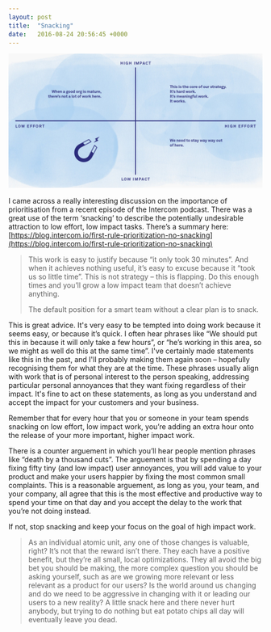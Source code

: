 ```yaml
---
layout: post
title:  "Snacking"
date:   2016-08-24 20:56:45 +0000
---
```


<div class="post-image"><img src="/assets/images/writing/snacking/snacking.jpeg"></div>

I came across a really interesting discussion on the importance of prioritisation from a recent episode of the Intercom podcast. There was a great use of the term ‘snacking’ to describe the potentially undesirable attraction to low effort, low impact tasks. There’s a summary here: [https://blog.intercom.io/first-rule-prioritization-no-snacking](https://blog.intercom.io/first-rule-prioritization-no-snacking)

> This work is easy to justify because “it only took 30 minutes”. And when it achieves nothing useful, it’s easy to excuse because it “took us so little time”. This is not strategy – this is flapping. Do this enough times and you’ll grow a low impact team that doesn’t achieve anything.
>
> The default position for a smart team without a clear plan is to snack.

This is great advice. It's very easy to be tempted into doing work because it seems easy, or because it’s quick. I often hear phrases like “We should put this in because it will only take a few hours”, or “he’s working in this area, so we might as well do this at the same time”. I've certainly made statements like this in the past, and I'll probably making them again soon – hopefully recognising them for what they are at the time. These phrases usually align with work that is of personal interest to the person speaking, addressing particular personal annoyances that they want fixing regardless of their impact. It's fine to act on these statements, as long as you understand and accept the impact for your customers and your business.

Remember that for every hour that you or someone in your team spends snacking on low effort, low impact work, you’re adding an extra hour onto the release of your more important, higher impact work.

There is a counter arguement in which you’ll hear people mention phrases like “death by a thousand cuts”. The arguement is that by spending a day fixing fifty tiny (and low impact) user annoyances, you will add value to your product and make your users happier by fixing the most common small complaints. This is a reasonable arguement, as long as you, your team, and your company, all agree that this is the most effective and productive way to spend your time on that day and you accept the delay to the work that you’re not doing instead.

If not, stop snacking and keep your focus on the goal of high impact work.

> As an individual atomic unit, any one of those changes is valuable, right? It’s not that the reward isn’t there. They each have a positive benefit, but they’re all small, local optimizations. They all avoid the big bet you should be making, the more complex question you should be asking yourself, such as are we growing more relevant or less relevant as a product for our users? Is the world around us changing and do we need to be aggressive in changing with it or leading our users to a new reality? A little snack here and there never hurt anybody, but trying to do nothing but eat potato chips all day will eventually leave you dead.
